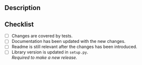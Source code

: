 
<!-- Provide a general summary of your changes in the title field above -->

## Description
<!-- Describe your changes in detail -->

## Checklist

<!-- Go over all the following points, and put an `x` in the boxes that applies. -->

- [ ] Changes are covered by tests.
- [ ] Documentation has been updated with the new changes.
- [ ] Readme is still relevant after the changes has been introduced.
- [ ] Library version is updated in `setup.py`.  
      _Required to make a new release._
